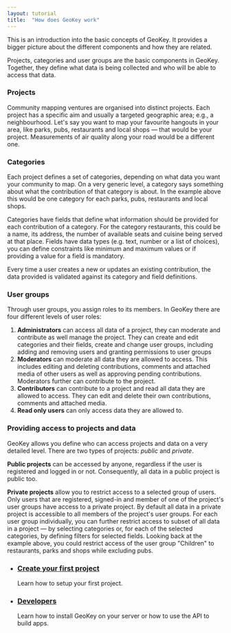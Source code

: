 ```yaml
---
layout: tutorial
title:  "How does GeoKey work"
---
```


This is an introduction into the basic concepts of GeoKey. It provides a bigger picture about the different components and how they are related.

Projects, categories and user groups are the basic components in GeoKey. Together, they define what data is being collected and who will be able to access that data.

### Projects

Community mapping ventures are organised into distinct projects. Each project has a specific aim and usually a targeted geographic area; e.g., a neighbourhood. Let's say you want to map your favourite hangouts in your area, like parks, pubs, restaurants and local shops — that would be your project. Measurements of air quality along your road would be a different one.

### Categories

Each project defines a set of categories, depending on what data you want your community to map. On a very generic level, a category says something about what the contribution of that category is about. In the example above this would be one category for each parks, pubs, restaurants and local shops.

Categories have fields that define what information should be provided for each contribution of a category. For the category restaurants, this could be a name, its address, the number of available seats and cuisine being served at that place. Fields have data types (e.g. text, number or a list of choices), you can define constraints like minimum and maximum values or if providing a value for a field is mandatory.

Every time a user creates a new or updates an existing contribution, the data provided is validated against its category and field definitions.

### User groups

Through user groups, you assign roles to its members. In GeoKey there are four different levels of user roles:

1. **Administrators** can access all data of a project, they can moderate and contribute as well manage the project. They can create and edit categories and their fields, create and change user groups, including adding and removing users and granting permissions to user groups
2. **Moderators** can moderate all data they are allowed to access. This includes editing and deleting contributions, comments and attached media of other users as well as approving pending contributions. Moderators further can contribute to the project.
3. **Contributors** can contribute to a project and read all data they are allowed to access. They can edit and delete their own contributions, comments and attached media.
4. **Read only users** can only access data they are allowed to.

### Providing access to projects and data

GeoKey allows you define who can access projects and data on a very detailed level. There are two types of projects: _public_ and _private_.

**Public projects** can be accessed by anyone, regardless if the user is registered and logged in or not. Consequently, all data in a public project is public too.

**Private projects** allow you to restrict access to a selected group of users. Only users that are registered, signed-in and member of one of the project's user groups have access to a private project. By default all data in a private project is accessible to all members of the project's user groups. For each user group individually, you can further restrict access to subset of all data in a project — by selecting categories or, for each of the selected categories, by defining filters for selected fields. Looking back at the example above, you could restrict access of the user group "Children" to restaurants, parks and shops while excluding pubs.

<div class="info-box alert alert-info">
    <i class="fa fa-info-circle"></i>
    <div>
        <ul class="tutorial-links">
            <li>
              <h3><a href="/help/how-to-create-project.html">Create your first project</a></h3>
              <p>Learn how to setup your first project.</p>
            </li>
            <li>
             <h3><a href="/developers/">Developers</a></h3>
              <p>Learn how to install GeoKey on your server or how to use the API to build apps.</p>
            </li>
        </ul>
    </div>
</div>

